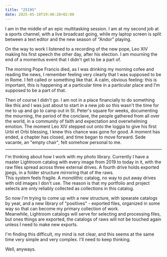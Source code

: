 ```yaml
---
title: "2519S"
date: 2025-05-10T19:40:28+02:00
---
```


I am in the middle of an epic multitasking session. I am at my second job at a sports channel, with a live broadcast going, while my laptop screen is split between a text editor and the new season of "Andor" playing.

On the way to work I listened to a recording of the new pope, Leo XIV making his first speech the other day, after his election. I am mourning the end of a momentus event that I didn't get to be a part of.

The morning Pope Francis died, as I was drinking my morning cofee and reading the news, I remember feeling very clearly that I was supposed to be in Rome. I felt called or something like that. A calm, obvious feeling: this is important, this is happening at a particular time in a particular place and I'm supposed to be a part of that.

Then of course I didn't go. I am not in a place financially to do something like this and I was just about to start in a new job so this wasn't the time for me to up and go to camp out in St. Peter's square for weeks, documenting the mourning, the period of the conclave, the people gathered from all over the world, in a community of faith and expectation and overwhelming emotion. The moment Leo XIV stepped out onto the loggia to give his first Urbi et Orbi blessing, I knew this chance was gone for good. A moment has ended, a chapter has closed, and time began to move forward. Sede vacante, an "empty chair", felt somehow personal to me.

---

I'm thinking about how I work with my photo library. Currently I have a master Lightroom catalog with every image from 2019 to today in it, with the raw files spread across three external drives. A fourth drive holds exported jpegs, in a folder structure mirroring that of the raws.  
This system feels fragile. A monolithic catalog, no way to put away drives with old images I don't use. The reason is that my portfolio and project selects are only reliably collected as collections in this catalog.

So now I'm trying to come up with a new structure, with spearate catalogs by year, and a new library of "positives" - exported files, organized in some way so that can become my primary collection of work.  
Meanwhile, Lightroom catalogs will serve for selecting and processing files, but ones things are exported, the catalogs of raws will not be touched again unless I need to make new exports.

I'm finding this difficult, my mind is not clear, and this seems at the same time very simple and very complex. I'll need to keep thinking.

Well, anyways.